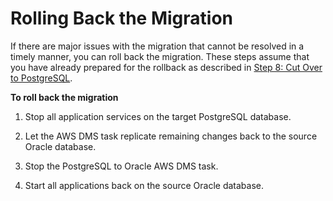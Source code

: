 # Rolling Back the Migration<a name="CHAP_Oracle2PostgreSQL.Rollback"></a>

If there are major issues with the migration that cannot be resolved in a timely manner, you can roll back the migration\. These steps assume that you have already prepared for the rollback as described in [Step 8: Cut Over to PostgreSQL](CHAP_RDSOracle2PostgreSQL.Steps.CutOver.md)\.

**To roll back the migration**

1. Stop all application services on the target PostgreSQL database\.

1. Let the AWS DMS task replicate remaining changes back to the source Oracle database\.

1. Stop the PostgreSQL to Oracle AWS DMS task\.

1. Start all applications back on the source Oracle database\.
